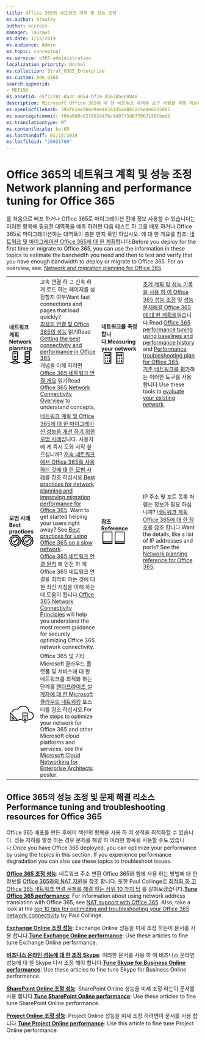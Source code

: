 ```yaml
---
title: Office 365의 네트워크 계획 및 성능 조정
ms.author: krowley
author: kccross
manager: laurawi
ms.date: 1/15/2019
ms.audience: Admin
ms.topic: conceptual
ms.service: o365-administration
localization_priority: Normal
ms.collection: Strat_O365_Enterprise
ms.custom: Adm_O365
search.appverid:
- MET150
ms.assetid: e5f1228c-da3c-4654-bf16-d163daee8848
description: Microsoft Office 365에 대 한 네트워크 대역폭 요구 사항을 계획 하는데 도움이 됩니다. 배포 하면 미세 조정 하려면 여기를 반환 하 고 Office 365 성능 문제를 해결 합니다.
ms.openlocfilehash: 395f61ee2b6e9ee46161d5aa8b5ac5e4e62d5dd5
ms.sourcegitcommit: f0ba0d8c62f802447bc9d07f5d877067156fbed5
ms.translationtype: MT
ms.contentlocale: ko-KR
ms.lasthandoff: 01/15/2019
ms.locfileid: "28021789"
---
```

# <a name="network-planning-and-performance-tuning-for-office-365"></a><span data-ttu-id="674c9-104">Office 365의 네트워크 계획 및 성능 조정</span><span class="sxs-lookup"><span data-stu-id="674c9-104">Network planning and performance tuning for Office 365</span></span>
<span data-ttu-id="674c9-p102">를 처음으로 배포 하거나 Office 365로 마이그레이션 전에 정보 사용할 수 있습니다는 이러한 항목에 필요한 대역폭을 예측 하려면 다음 테스트 하 고를 배포 하거나 Office 365로 마이그레이션하는 대역폭이 충분 한지 확인 하십시오. 에 대 한 개요를 참조: [네트워크 및 마이그레이션 Office 365에 대 한 계획](network-and-migration-planning.md)합니다.</span><span class="sxs-lookup"><span data-stu-id="674c9-p102">Before you deploy for the first time or migrate to Office 365, you can use the information in these topics to estimate the bandwidth you need and then to test and verify that you have enough bandwidth to deploy or migrate to Office 365. For an overview, see: [Network and migration planning for Office 365](network-and-migration-planning.md).</span></span>
  
|||||
|:-----|:-----|:-----|:-----|
|<span data-ttu-id="674c9-107">**네트워크 계획**</span><span class="sxs-lookup"><span data-stu-id="674c9-107">**Network planning**</span></span> <br/> <span data-ttu-id="674c9-108">![네트워크](media/5e9dcd06-601b-4b28-88dc-f524e7548794.png)</span><span class="sxs-lookup"><span data-stu-id="674c9-108">![Network](media/5e9dcd06-601b-4b28-88dc-f524e7548794.png)</span></span>           <br/> |<span data-ttu-id="674c9-109">고속 연결 하 고 신속 하 게 로드 하는 페이지를 설정할지 여부</span><span class="sxs-lookup"><span data-stu-id="674c9-109">Want fast connections and pages that load quickly?</span></span>  <br/> <span data-ttu-id="674c9-110">[최상의 연결 및 Office 365의 성능](https://aka.ms/o365perfprinciples) 읽기</span><span class="sxs-lookup"><span data-stu-id="674c9-110">Read [Getting the best connectivity and performance in Office 365](https://aka.ms/o365perfprinciples)</span></span> <br/> <span data-ttu-id="674c9-111">개념을 이해 하려면 [Office 365 네트워크 연결 개요](https://docs.microsoft.com/en-us/office365/enterprise/office-365-networking-overview) 읽기</span><span class="sxs-lookup"><span data-stu-id="674c9-111">Read [Office 365 Network Connectivity Overview](https://docs.microsoft.com/en-us/office365/enterprise/office-365-networking-overview) to understand concepts,</span></span>  <br/> |<span data-ttu-id="674c9-112">**네트워크를 측정합니다.**</span><span class="sxs-lookup"><span data-stu-id="674c9-112">**Measuring your network**</span></span> <br/> <span data-ttu-id="674c9-113">![계산기](media/d690a132-4884-40eb-a918-526bb3dff3cc.png)</span><span class="sxs-lookup"><span data-stu-id="674c9-113">![Calculator](media/d690a132-4884-40eb-a918-526bb3dff3cc.png)</span></span>           <br/> |<span data-ttu-id="674c9-114">[초기 계획 및 성능 기록을 사용 하 여 Office 365 성능 조정](performance-tuning-using-baselines-and-history.md) 및 [성능 문제해결 Office 365에 대 한 계획을](performance-troubleshooting-plan.md)읽습니다.</span><span class="sxs-lookup"><span data-stu-id="674c9-114">Read [Office 365 performance tuning using baselines and performance history](performance-tuning-using-baselines-and-history.md) and [Performance troubleshooting plan for Office 365](performance-troubleshooting-plan.md).</span></span>  <br/> <span data-ttu-id="674c9-115">[기존 네트워크를 평가](network-and-migration-planning.md#calculators)하는 이러한 도구를 사용 합니다.</span><span class="sxs-lookup"><span data-stu-id="674c9-115">Use these tools to [evaluate your existing network](network-and-migration-planning.md#calculators).</span></span>  <br/> |
|<span data-ttu-id="674c9-116">**모범 사례**</span><span class="sxs-lookup"><span data-stu-id="674c9-116">**Best practices**</span></span> <br/> <span data-ttu-id="674c9-117">![모범 사례](media/2a659a5c-1007-47d3-a6c6-a19e018ab29b.png)</span><span class="sxs-lookup"><span data-stu-id="674c9-117">![Best practices](media/2a659a5c-1007-47d3-a6c6-a19e018ab29b.png)</span></span>           <br/> |<span data-ttu-id="674c9-p103">[네트워크 계획 및 Office 365에 대 한 마이그레이션 성능을 개선 하기 위한 모범 사례](network-and-migration-planning.md#BestPractices)입니다. 사용자에 게 즉시 도와 시작 싶으십니까? [저속 네트워크에서 Office 365를 사용 하는 것에 대 한 모범 사례](https://support.office.com/article/fd16c8d2-4799-4c39-8fd7-045f06640166)를 참조 하십시오.</span><span class="sxs-lookup"><span data-stu-id="674c9-p103">[Best practices for network planning and improving migration performance for Office 365](network-and-migration-planning.md#BestPractices). Want to get started helping your users right away? See [Best practices for using Office 365 on a slow network](https://support.office.com/article/fd16c8d2-4799-4c39-8fd7-045f06640166).  </span></span><br/> <span data-ttu-id="674c9-121">[Office 365 네트워크 연결 원칙](https://aka.ms/o365networkingprinciples) 에 안전 하 게 Office 365 네트워크 연결을 최적화 하는 것에 대 한 최신 지침을 이해 하는데 도움이 됩니다.</span><span class="sxs-lookup"><span data-stu-id="674c9-121">[Office 365 Network Connectivity Principles](https://aka.ms/o365networkingprinciples) will help you understand the most recent guidance for securely optimizing Office 365 network connectivity.</span></span>  <br/> |<span data-ttu-id="674c9-122">**참조**</span><span class="sxs-lookup"><span data-stu-id="674c9-122">**Reference**</span></span> <br/> <span data-ttu-id="674c9-123">![책 또는 저널](media/56dff3c1-f605-48d8-811f-7d13ce639ecd.png)</span><span class="sxs-lookup"><span data-stu-id="674c9-123">![Book or Journal](media/56dff3c1-f605-48d8-811f-7d13ce639ecd.png)</span></span>           <br/> |<span data-ttu-id="674c9-p104">IP 주소 및 포트 목록 처럼는 정보가 필요 하십니까? [네트워크 계획 Office 365에 대 한 참조](network-and-migration-planning.md#NetReference)를 참조 합니다.</span><span class="sxs-lookup"><span data-stu-id="674c9-p104">Want the details, like a list of IP addresses and ports? See the [Network planning reference for Office 365](network-and-migration-planning.md#NetReference).  </span></span><br/> |
|![Microsoft 클라우드 네트워킹 엔터프라이즈 설계자 포스터 (영문)에 대 한 참조](media/3094be9f-2407-4fa5-896d-aa66ef7b9bb9.png)           <br/> |<span data-ttu-id="674c9-127">Office 365 및 기타 Microsoft 클라우드 플랫폼 및 서비스에 대 한 네트워크를 최적화 하는 단계를 [엔터프라이즈 설계자에 대 한 Microsoft 클라우드 네트워킹](https://aka.ms/cloudarchnetworking) 포스터를 참조 하십시오.</span><span class="sxs-lookup"><span data-stu-id="674c9-127">For the steps to optimize your network for Office 365 and other Microsoft cloud platforms and services, see the [Microsoft Cloud Networking for Enterprise Architects](https://aka.ms/cloudarchnetworking) poster.</span></span>  <br/> |
   
## <a name="performance-tuning-and-troubleshooting-resources-for-office-365"></a><span data-ttu-id="674c9-128">Office 365의 성능 조정 및 문제 해결 리소스</span><span class="sxs-lookup"><span data-stu-id="674c9-128">Performance tuning and troubleshooting resources for Office 365</span></span>
<span data-ttu-id="674c9-129"><a name="apptuning"> </a></span><span class="sxs-lookup"><span data-stu-id="674c9-129"></span></span>

<span data-ttu-id="674c9-p105">Office 365 배포를 만든 후에이 섹션의 항목을 사용 하 여 성적을 최적화할 수 있습니다. 성능 저하를 발생 하는 경우 문제를 해결 하 이러한 항목을 사용할 수도 있습니다.</span><span class="sxs-lookup"><span data-stu-id="674c9-p105">Once you have Office 365 deployed, you can optimize your performance by using the topics in this section. If you experience performance degradation you can also use these topics to troubleshoot issues.</span></span>
  
 <span data-ttu-id="674c9-p106">**[Office 365 조정 성능](tune-office-365-performance.md)**: 네트워크 주소 변환 Office 365와 함께 사용 하는 방법에 대 한 정보를 [Office 365와의 NAT 지원](nat-support-with-office-365.md)을 참조 합니다. 또한 Paul Collinge로 [최적화 하 고 Office 365 네트워크 연결 문제를 해결 하는 상위 10 가지 팁](https://blogs.technet.com/b/onthewire/archive/2014/06/18/top-10-tips-for-optimising-amp-troubleshooting-your-office-365-network-connectivity.aspx) 를 살펴보겠습니다.</span><span class="sxs-lookup"><span data-stu-id="674c9-p106">**[Tune Office 365 performance](tune-office-365-performance.md)**: For information about using network address translation with Office 365, see [NAT support with Office 365](nat-support-with-office-365.md). Also, take a look at the [top 10 tips for optimizing and troubleshooting your Office 365 network connectivity](https://blogs.technet.com/b/onthewire/archive/2014/06/18/top-10-tips-for-optimising-amp-troubleshooting-your-office-365-network-connectivity.aspx) by Paul Collinge.</span></span> 
  
 <span data-ttu-id="674c9-134">**[Exchange Online 조정 성능](tune-exchange-online-performance.md)**: Exchange Online 성능을 미세 조정 하는이 문서를 사용 합니다.</span><span class="sxs-lookup"><span data-stu-id="674c9-134">**[Tune Exchange Online performance](tune-exchange-online-performance.md)**: Use these articles to fine tune Exchange Online performance.</span></span> 
  
 <span data-ttu-id="674c9-135">**[비즈니스 온라인 성능에 대 한 조정 Skype](tune-skype-for-business-online-performance.md)**: 이러한 문서를 사용 하 여 비즈니스 온라인 성능에 대 한 Skype 다시 조정 해야 합니다.</span><span class="sxs-lookup"><span data-stu-id="674c9-135">**[Tune Skype for Business Online performance](tune-skype-for-business-online-performance.md)**: Use these articles to fine tune Skype for Business Online performance.</span></span> 
  
 <span data-ttu-id="674c9-136">**[SharePoint Online 조정 성능](tune-sharepoint-online-performance.md)**: SharePoint Online 성능을 미세 조정 하는이 문서를 사용 합니다.</span><span class="sxs-lookup"><span data-stu-id="674c9-136">**[Tune SharePoint Online performance](tune-sharepoint-online-performance.md)**: Use these articles to fine tune SharePoint Online performance.</span></span> 
  
 <span data-ttu-id="674c9-137">**[Project Online 조정 성능](https://support.office.com/article/12ba0ebd-c616-42e5-b9b6-cad570e8409c)**: Project Online 성능을 미세 조정 하려면이 문서를 사용 합니다.</span><span class="sxs-lookup"><span data-stu-id="674c9-137">**[Tune Project Online performance](https://support.office.com/article/12ba0ebd-c616-42e5-b9b6-cad570e8409c)**: Use this article to fine tune Project Online performance.</span></span> 
  

